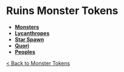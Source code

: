 # Ruins Monster Tokens
- **[Monsters](monsters)**
- **[Lycanthropes](lycanthropes)**
- **[Star Spawn](star_spawn)**
- **[Quori](quori)**
- **[Peoples](peoples)**

[< Back to Monster Tokens](../README.md#monster-tokens)
